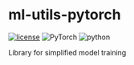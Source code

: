 # ml-utils-pytorch
[![license](https://img.shields.io/github/license/mashape/apistatus.svg?maxAge=2592000)](https://github.com/edouardlp/ml-utils/blob/master/LICENSE)
![PyTorch](https://img.shields.io/badge/based_on-pytorch-ee4c2c)
![python](https://img.shields.io/badge/python-3.10-blue)

Library for simplified model training

